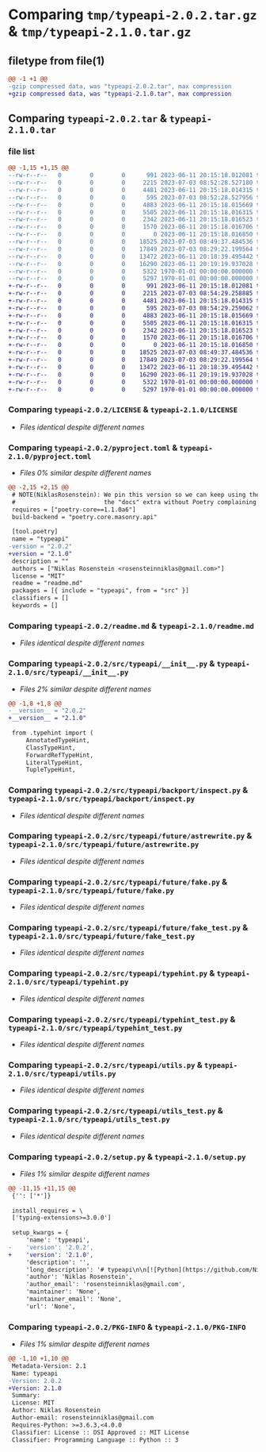 # Comparing `tmp/typeapi-2.0.2.tar.gz` & `tmp/typeapi-2.1.0.tar.gz`

## filetype from file(1)

```diff
@@ -1 +1 @@
-gzip compressed data, was "typeapi-2.0.2.tar", max compression
+gzip compressed data, was "typeapi-2.1.0.tar", max compression
```

## Comparing `typeapi-2.0.2.tar` & `typeapi-2.1.0.tar`

### file list

```diff
@@ -1,15 +1,15 @@
--rw-r--r--   0        0        0      991 2023-06-11 20:15:18.012081 typeapi-2.0.2/LICENSE
--rw-r--r--   0        0        0     2215 2023-07-03 08:52:28.527180 typeapi-2.0.2/pyproject.toml
--rw-r--r--   0        0        0     4481 2023-06-11 20:15:18.014315 typeapi-2.0.2/readme.md
--rw-r--r--   0        0        0      595 2023-07-03 08:52:28.527956 typeapi-2.0.2/src/typeapi/__init__.py
--rw-r--r--   0        0        0     4883 2023-06-11 20:15:18.015669 typeapi-2.0.2/src/typeapi/backport/inspect.py
--rw-r--r--   0        0        0     5505 2023-06-11 20:15:18.016315 typeapi-2.0.2/src/typeapi/future/astrewrite.py
--rw-r--r--   0        0        0     2342 2023-06-11 20:15:18.016523 typeapi-2.0.2/src/typeapi/future/fake.py
--rw-r--r--   0        0        0     1570 2023-06-11 20:15:18.016706 typeapi-2.0.2/src/typeapi/future/fake_test.py
--rw-r--r--   0        0        0        0 2023-06-11 20:15:18.016850 typeapi-2.0.2/src/typeapi/py.typed
--rw-r--r--   0        0        0    18525 2023-07-03 08:49:37.484536 typeapi-2.0.2/src/typeapi/typehint.py
--rw-r--r--   0        0        0    17849 2023-07-03 08:29:22.199564 typeapi-2.0.2/src/typeapi/typehint_test.py
--rw-r--r--   0        0        0    13472 2023-06-11 20:18:39.495442 typeapi-2.0.2/src/typeapi/utils.py
--rw-r--r--   0        0        0    16290 2023-06-11 20:19:19.937028 typeapi-2.0.2/src/typeapi/utils_test.py
--rw-r--r--   0        0        0     5322 1970-01-01 00:00:00.000000 typeapi-2.0.2/setup.py
--rw-r--r--   0        0        0     5297 1970-01-01 00:00:00.000000 typeapi-2.0.2/PKG-INFO
+-rw-r--r--   0        0        0      991 2023-06-11 20:15:18.012081 typeapi-2.1.0/LICENSE
+-rw-r--r--   0        0        0     2215 2023-07-03 08:54:29.258885 typeapi-2.1.0/pyproject.toml
+-rw-r--r--   0        0        0     4481 2023-06-11 20:15:18.014315 typeapi-2.1.0/readme.md
+-rw-r--r--   0        0        0      595 2023-07-03 08:54:29.259062 typeapi-2.1.0/src/typeapi/__init__.py
+-rw-r--r--   0        0        0     4883 2023-06-11 20:15:18.015669 typeapi-2.1.0/src/typeapi/backport/inspect.py
+-rw-r--r--   0        0        0     5505 2023-06-11 20:15:18.016315 typeapi-2.1.0/src/typeapi/future/astrewrite.py
+-rw-r--r--   0        0        0     2342 2023-06-11 20:15:18.016523 typeapi-2.1.0/src/typeapi/future/fake.py
+-rw-r--r--   0        0        0     1570 2023-06-11 20:15:18.016706 typeapi-2.1.0/src/typeapi/future/fake_test.py
+-rw-r--r--   0        0        0        0 2023-06-11 20:15:18.016850 typeapi-2.1.0/src/typeapi/py.typed
+-rw-r--r--   0        0        0    18525 2023-07-03 08:49:37.484536 typeapi-2.1.0/src/typeapi/typehint.py
+-rw-r--r--   0        0        0    17849 2023-07-03 08:29:22.199564 typeapi-2.1.0/src/typeapi/typehint_test.py
+-rw-r--r--   0        0        0    13472 2023-06-11 20:18:39.495442 typeapi-2.1.0/src/typeapi/utils.py
+-rw-r--r--   0        0        0    16290 2023-06-11 20:19:19.937028 typeapi-2.1.0/src/typeapi/utils_test.py
+-rw-r--r--   0        0        0     5322 1970-01-01 00:00:00.000000 typeapi-2.1.0/setup.py
+-rw-r--r--   0        0        0     5297 1970-01-01 00:00:00.000000 typeapi-2.1.0/PKG-INFO
```

### Comparing `typeapi-2.0.2/LICENSE` & `typeapi-2.1.0/LICENSE`

 * *Files identical despite different names*

### Comparing `typeapi-2.0.2/pyproject.toml` & `typeapi-2.1.0/pyproject.toml`

 * *Files 0% similar despite different names*

```diff
@@ -2,15 +2,15 @@
 # NOTE(NiklasRosenstein): We pin this version so we can keep using the old way that Slap supports installing
 #                         the "docs" extra without Poetry complaining about invalid format of the requirements.
 requires = ["poetry-core==1.1.0a6"]
 build-backend = "poetry.core.masonry.api"
 
 [tool.poetry]
 name = "typeapi"
-version = "2.0.2"
+version = "2.1.0"
 description = ""
 authors = ["Niklas Rosenstein <rosensteinniklas@gmail.com>"]
 license = "MIT"
 readme = "readme.md"
 packages = [{ include = "typeapi", from = "src" }]
 classifiers = []
 keywords = []
```

### Comparing `typeapi-2.0.2/readme.md` & `typeapi-2.1.0/readme.md`

 * *Files identical despite different names*

### Comparing `typeapi-2.0.2/src/typeapi/__init__.py` & `typeapi-2.1.0/src/typeapi/__init__.py`

 * *Files 2% similar despite different names*

```diff
@@ -1,8 +1,8 @@
-__version__ = "2.0.2"
+__version__ = "2.1.0"
 
 from .typehint import (
     AnnotatedTypeHint,
     ClassTypeHint,
     ForwardRefTypeHint,
     LiteralTypeHint,
     TupleTypeHint,
```

### Comparing `typeapi-2.0.2/src/typeapi/backport/inspect.py` & `typeapi-2.1.0/src/typeapi/backport/inspect.py`

 * *Files identical despite different names*

### Comparing `typeapi-2.0.2/src/typeapi/future/astrewrite.py` & `typeapi-2.1.0/src/typeapi/future/astrewrite.py`

 * *Files identical despite different names*

### Comparing `typeapi-2.0.2/src/typeapi/future/fake.py` & `typeapi-2.1.0/src/typeapi/future/fake.py`

 * *Files identical despite different names*

### Comparing `typeapi-2.0.2/src/typeapi/future/fake_test.py` & `typeapi-2.1.0/src/typeapi/future/fake_test.py`

 * *Files identical despite different names*

### Comparing `typeapi-2.0.2/src/typeapi/typehint.py` & `typeapi-2.1.0/src/typeapi/typehint.py`

 * *Files identical despite different names*

### Comparing `typeapi-2.0.2/src/typeapi/typehint_test.py` & `typeapi-2.1.0/src/typeapi/typehint_test.py`

 * *Files identical despite different names*

### Comparing `typeapi-2.0.2/src/typeapi/utils.py` & `typeapi-2.1.0/src/typeapi/utils.py`

 * *Files identical despite different names*

### Comparing `typeapi-2.0.2/src/typeapi/utils_test.py` & `typeapi-2.1.0/src/typeapi/utils_test.py`

 * *Files identical despite different names*

### Comparing `typeapi-2.0.2/setup.py` & `typeapi-2.1.0/setup.py`

 * *Files 1% similar despite different names*

```diff
@@ -11,15 +11,15 @@
 {'': ['*']}
 
 install_requires = \
 ['typing-extensions>=3.0.0']
 
 setup_kwargs = {
     'name': 'typeapi',
-    'version': '2.0.2',
+    'version': '2.1.0',
     'description': '',
     'long_description': '# typeapi\n\n[![Python](https://github.com/NiklasRosenstein/python-typeapi/actions/workflows/python.yml/badge.svg)](https://github.com/NiklasRosenstein/python-typeapi/actions/workflows/python.yml)\n\n  [PEP484]: https://peps.python.org/pep-0484/\n  [PEP585]: https://peps.python.org/pep-0585/\n  [PEP604]: https://peps.python.org/pep-0604/\n\n__Compatibility__: Python 3.6.3+\n\nThe `typeapi` package provides an object-oriented interface for introspecting [PEP484][] type hints at runtime,\nincluding forward references that make use of the more recent [PEP585][] and [PEP604][] type hint features in\nPython versions that don\'t natively support them.\n\nThe main API of this module is comprised of:\n\n* `typeapi.TypeHint()` &ndash; A class to parse low-level type hints and present them in a consistent, object-oriented API.\n* `typeapi.get_annotations()` &ndash; Retrieve an object\'s `__annotations__` with support for evaluating future type hints ([PEP585][], [PEP604][]).\n\nThe following kinds of type hints are currently supported:\n\n| Concrete type | Description | Added in |\n| ------------- | ----------- | -------- |\n| `ClassTypeHint` | For any normal or generic type as well as `typing.Any`. Provides access to the underlying type, the type arguments and parameters, if any. | 1.0.0 |\n| `UnionTypeHint` | Represents `Union` type hint and gives access to the union members. | 1.0.0 |\n| `LiteralTypeHint` | Represents a `Literal` type hint and gives access to the literal values. | 1.0.0 |\n| `AnnotatedTypeHint` | Represents an `Annotated` type hint and gives access to the annotated type as well as the metadata. | 1.0.0 |\n| `TypeVarTypeHint` | Represents a `TypeVar` type hint and gives an interface to access the variable\'s metadata (such as constarints, variance, ...). | 1.0.0 |\n| `ForwardRefTypeHint` | Represents a forward reference. Can be evaluated in Python 3.6+ even if it contains [PEP585][] and [PEP604][] expressions. <sup>1)</sup> | 1.0.0, future support in 1.3.0 |\n| `TupleTypeHint` | Reperesents a `Tuple` type hint, allowing you to differentiate between repeated and explicitly sized tuples. | 1.2.0 |\n\n<sup>1)</sup> New-style type union evaluation will continue to return a `typing.Union`, even if the same syntax\nevaluated natively by Python 3.10+ results in a `types.UnionType`.\n\n## Examples\n\nInspect a `List[int]` type hint:\n\n```py\n# cat <<EOF | python -\nfrom typeapi import ClassTypeHint, TypeHint\nfrom typing import List\n\nhint = TypeHint(List[int])\nassert isinstance(hint, ClassTypeHint)\nassert hint.type is list\n\nitem_hint = hint[0]\nassert isinstance(item_hint, ClassTypeHint)\nassert item_hint.type is int\n```\n\nRetrieve the metadata from an `Annotated[...]` type hint:\n\n```py\n# cat <<EOF | python -\nfrom typeapi import AnnotatedTypeHint, ClassTypeHint, TypeHint\nfrom typing_extensions import Annotated\n\nhint = TypeHint(Annotated[int, 42])\nassert isinstance(hint, AnnotatedTypeHint)\nassert hint.type is int\nassert hint.metadata == (42,)\n\nsub_hint = hint[0]\nassert isinstance(sub_hint, ClassTypeHint)\nassert sub_hint.type is int\n```\n\nParameterize one type hint with the parameterization of a generic alias:\n\n```py\n# cat <<EOF | python -\nfrom dataclasses import dataclass\nfrom typeapi import ClassTypeHint, TypeHint\nfrom typing import Generic, TypeVar\nfrom typing_extensions import Annotated\n\nT = TypeVar("T")\n\n@dataclass\nclass MyGeneric(Generic[T]):\n  value: T\n\nhint = TypeHint(MyGeneric[int])\nassert isinstance(hint, ClassTypeHint)\nassert hint.get_parameter_map() == {T: int}\n\nmember_hint = TypeHint(T).parameterize(hint.get_parameter_map())\nassert isinstance(member_hint, ClassTypeHint)\nassert member_hint.type is int\n```\n\nEvaluate forward references with `get_annotations()`:\n\n```py\n# cat <<EOF | python -\nfrom typeapi import get_annotations\nfrom typing import Optional\nfrom sys import version_info\n\nclass MyType:\n  a: "str | None"\n\nannotations = get_annotations(MyType)\n\nif version_info[:2] < (3, 10):\n  assert annotations == {"a": Optional[str]}\nelse:\n  assert annotations == {"a": str | None}\n```\n\nEvaluating forward references with the `TypeHint` API:\n\n```py\n# cat <<EOF | python -\nfrom typeapi import ClassTypeHint, ForwardRefTypeHint, TypeHint\n\nMyVector = "list[MyType]"\n\nclass MyType:\n  pass\n\nhint = TypeHint(MyVector).evaluate(globals())\nprint(hint)  # TypeHint(typing.List[__main__.MyType])\nassert isinstance(hint, ClassTypeHint)\nassert hint.type is list\n\nitem_hint = hint[0]\nassert isinstance(item_hint, ClassTypeHint)\nassert item_hint.type is MyType\n```\n',
     'author': 'Niklas Rosenstein',
     'author_email': 'rosensteinniklas@gmail.com',
     'maintainer': 'None',
     'maintainer_email': 'None',
     'url': 'None',
```

### Comparing `typeapi-2.0.2/PKG-INFO` & `typeapi-2.1.0/PKG-INFO`

 * *Files 1% similar despite different names*

```diff
@@ -1,10 +1,10 @@
 Metadata-Version: 2.1
 Name: typeapi
-Version: 2.0.2
+Version: 2.1.0
 Summary: 
 License: MIT
 Author: Niklas Rosenstein
 Author-email: rosensteinniklas@gmail.com
 Requires-Python: >=3.6.3,<4.0.0
 Classifier: License :: OSI Approved :: MIT License
 Classifier: Programming Language :: Python :: 3
```

